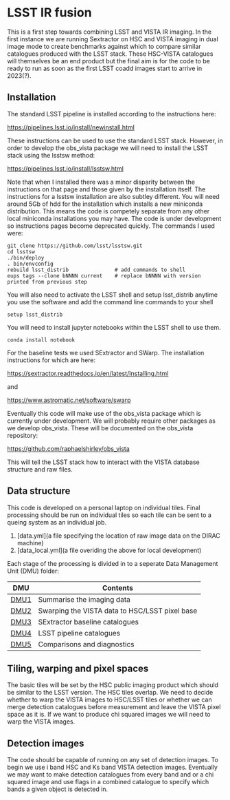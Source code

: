 # LSST IR fusion

This is a first step towards combining LSST and VISTA IR imaging. In the first instance we are running Sextractor on HSC and VISTA imaging in dual image mode to create benchmarks against which to compare similar catalogues produced with the LSST stack. These HSC-VISTA catalogues will themselves be an end product but the final aim is for the code to be ready to run as soon as the first LSST coadd images start to arrive in 2023(?).

## Installation

The standard LSST pipeline is installed according to the instructions here:

https://pipelines.lsst.io/install/newinstall.html

These instructions can be used to use the standard LSST stack. However, in order to develop the obs_vista package we will need to install the LSST stack using the lsstsw method:

https://pipelines.lsst.io/install/lsstsw.html

Note that when I installed there was a minor disparity between the instructions on that page and those given by the installation itself. The instructions for a lsstsw installation are also subtley different. You will need around 5Gb of hdd for the installation which installs a new miniconda distribution. This means the code is competely separate from any other local miniconda installations you may have. The code is under development so instructions pages become deprecated quickly. The commands I used were:

```Shell
git clone https://github.com/lsst/lsstsw.git
cd lsstsw
./bin/deploy
. bin/envconfig
rebuild lsst_distrib               # add commands to shell
eups tags --clone bNNNN current    # replace bNNNN with version printed from previous step
```
You will also need to activate the LSST shell and setup lsst_distrib anytime you use the software and add the command line commands to your shell

```Shell
setup lsst_distrib
```

You will need to install jupyter notebooks within the LSST shell to use them. 

```Shell
conda install notebook

```

For the baseline tests we used SExtractor and SWarp. The installation instructions for which are here:

https://sextractor.readthedocs.io/en/latest/Installing.html

and 

https://www.astromatic.net/software/swarp

Eventually this code will make use of the obs_vista package which is currently under development. We will probably require other packages as we develop obs_vista. These will be documented on the obs_vista repository:

https://github.com/raphaelshirley/obs_vista

This will tell the LSST stack how to interact with the VISTA database structure and raw files.


## Data structure

This code is developed on a personal laptop on individual tiles. Final processing should be run on individual tiles so each tile can be sent to a queing system as an individual job. 

1. [data.yml](a file specifying the location of raw image data on the DIRAC machine)
2. [data_local.yml](a file overiding the above for local development)

Each stage of the processing is divided in to a seperate Data Management Unit (DMU) folder:

 DMU               |  Contents
-------------------|------------------------------------------
 [DMU1](dmu1)      |  Summarise the imaging data
 [DMU2](dmu2)      |  Swarping the VISTA data to HSC/LSST pixel base
 [DMU3](dmu3)      |  SExtractor baseline catalogues
 [DMU4](dmu4)      |  LSST pipeline catalogues
 [DMU5](dmu5)      |  Comparisons and diagnostics


## Tiling, warping and pixel spaces

The basic tiles will be set by the HSC public imaging product which should be similar to the LSST version. The HSC tiles overlap. We need to decide whether to warp the VISTA images to HSC/LSST tiles or whether we can merge detection catalogues before measurement and leave the VISTA pixel space as it is. If we want to produce chi squared images we will need to warp the VISTA images.

## Detection images

The code should be capable of running on any set of detection images. To begin we use i band HSC and Ks band VISTA detection images. Eventually we may want to make detection catalogues from every band and or a chi squared image and use flags in a combined catalogue to specify which bands a given object is detected in.
